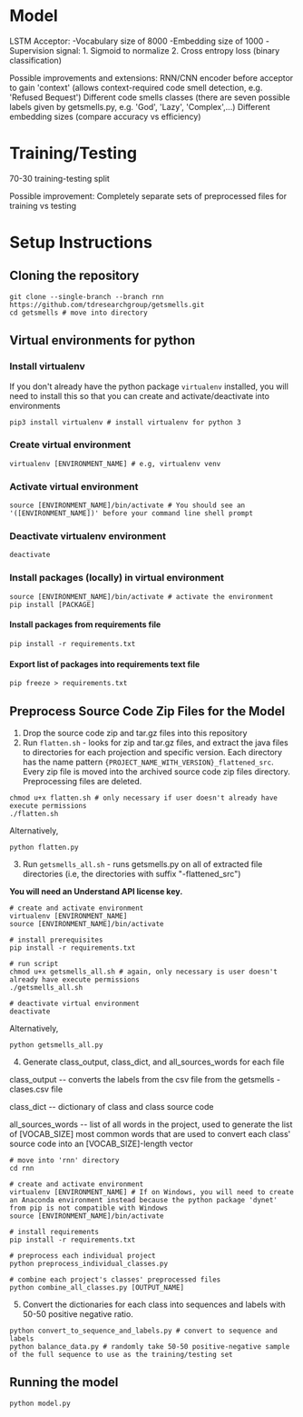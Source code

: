 # Model

LSTM Acceptor:
-Vocabulary size of 8000
-Embedding size of 1000
-Supervision signal:
	1. Sigmoid to normalize
	2. Cross entropy loss (binary classification)

Possible improvements and extensions:
	RNN/CNN encoder before acceptor to gain 'context' (allows context-required code smell detection, e.g. 'Refused Bequest')
	Different code smells classes (there are seven possible labels given by getsmells.py, e.g. 'God', 'Lazy', 'Complex',...)
	Different embedding sizes (compare accuracy vs efficiency)

# Training/Testing

70-30 training-testing split

Possible improvement:
	Completely separate sets of preprocessed files for training vs testing

# Setup Instructions

## Cloning the repository
```
git clone --single-branch --branch rnn https://github.com/tdresearchgroup/getsmells.git
cd getsmells # move into directory
```

## Virtual environments for python

### Install virtualenv
If you don't already have the python package ```virtualenv``` installed, you will need to install this so that you can create and activate/deactivate into environments
```
pip3 install virtualenv # install virtualenv for python 3
```

### Create virtual environment
```
virtualenv [ENVIRONMENT_NAME] # e.g, virtualenv venv
```

### Activate virtual environment
```
source [ENVIRONMENT_NAME]/bin/activate # You should see an '([ENVIRONMENT_NAME])' before your command line shell prompt
```

### Deactivate virtualenv environment
```
deactivate
```

### Install packages (locally) in virtual environment
```
source [ENVIRONMENT_NAME]/bin/activate # activate the environment
pip install [PACKAGE]
```

#### Install packages from requirements file
```
pip install -r requirements.txt
```

#### Export list of packages into requirements text file
```
pip freeze > requirements.txt
```

## Preprocess Source Code Zip Files for the Model

1. Drop the source code zip and tar.gz files into this repository
2. Run ```flatten.sh``` - looks for zip and tar.gz files, and extract the java files to directories for each projection and specific version. Each directory has the name pattern ```{PROJECT_NAME_WITH_VERSION}_flattened_src```. Every zip file is moved into the archived source code zip files directory. Preprocessing files are deleted.

```
chmod u+x flatten.sh # only necessary if user doesn't already have execute permissions
./flatten.sh
```

Alternatively,
```
python flatten.py
```

3. Run ```getsmells_all.sh``` - runs getsmells.py on all of extracted file directories (i.e, the directories with suffix "-flattened_src")

**You will need an Understand API license key.**


```
# create and activate environment
virtualenv [ENVIRONMENT_NAME]
source [ENVIRONMENT_NAME]/bin/activate

# install prerequisites
pip install -r requirements.txt

# run script
chmod u+x getsmells_all.sh # again, only necessary is user doesn't already have execute permissions
./getsmells_all.sh

# deactivate virtual environment
deactivate
```

Alternatively,

```
python getsmells_all.py
```

4. Generate class_output, class_dict, and all_sources_words for each file

class_output -- converts the labels from the csv file from the getsmells -clases.csv file

class_dict -- dictionary of class and class source code

all_sources_words -- list of all words in the project, used to generate the list of [VOCAB_SIZE] most common words that are used to convert each class' source code into an [VOCAB_SIZE]-length vector 

```
# move into 'rnn' directory
cd rnn

# create and activate environment
virtualenv [ENVIRONMENT_NAME] # If on Windows, you will need to create an Anaconda environment instead because the python package 'dynet' from pip is not compatible with Windows
source [ENVIRONMENT_NAME]/bin/activate 

# install requirements
pip install -r requirements.txt

# preprocess each individual project
python preprocess_individual_classes.py

# combine each project's classes' preprocessed files
python combine_all_classes.py [OUTPUT_NAME]
```

5. Convert the dictionaries for each class into sequences and labels with 50-50 positive negative ratio.
```
python convert_to_sequence_and_labels.py # convert to sequence and labels
python balance_data.py # randomly take 50-50 positive-negative sample of the full sequence to use as the training/testing set
```

## Running the model
```
python model.py
```
